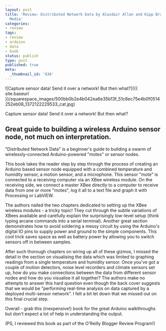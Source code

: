 ```yaml
---
layout: post
title: 'Review: Distributed Network Data by Alasdair Allan and Kipp Bradford; O''Reilly
  Media'
categories:
- review
tags:
- review
- arduino
- data
- book
status: publish
type: post
published: true
meta:
  _thumbnail_id: '636'
---
```


![Capture sensor data! Send it over a network! But then what?]({{ site.baseurl }}/squarespace_images/500bb0b2e4b042ea6e35b13f_51c8ec75e4b0f0514252eb08_1372122229533_cat.jpg) 

Capture sensor data! Send it over a network! But then what? 

## Great guide to building a wireless Arduino sensor node, not much on interpretation.

"Distributed Network Data" is a beginner's guide to building a swarm of wirelessly-connected Arduino-powered "motes" or sensor nodes.

This book takes the reader step by step through the process of creating an Arduino based sensor node equipped with a combined temperature and humidity sensor, a motion sensor, and a microphone. This sensor "mote" is connected to a receiving computer via an XBee wireless module. On the receiving side, we connect a master XBee directly to a computer to receive data from one or more "motes", log it all to a text file and graph it with Processing or LabVIEW.

The authors nailed the two chapters dedicated to setting up the XBee wireless modules - a tricky topic! They cut through the subtle variations of XBees available and carefully explain the surprisingly low-level setup (think typing arcane commands into a serial terminal). Another great section demonstrates how to avoid soldering a messy circuit by using the Arduino's digital IO pins to supply power and ground to the simple components. This cool trick saves space as well as battery power by allowing you to switch sensors off in between samples.

After such thorough chapters on wiring up all of these gizmos, I missed the detail in the section on visualising the data which was limited to graphing readings from a single temperature and humidity sensor. Once you've got a couple of motion detectors, noise level recorders and climate sensors set up, how do you make connections between the data from different sensor nodes and how do you visualise it all together? The authors make no attempts to answer this hard question even though the back cover suggests that we would be “performing real-time analysis on data captured by a deployed multi-sensor network”. I felt a bit let down that we missed out on this final crucial step.

Overall - grab this (inexpensive!) book for the great Arduino walkthroughs but don't expect a lot of help in understanding the output.

(PS, I reviewed this book as part of the O'Reilly Blogger Review Program!)
